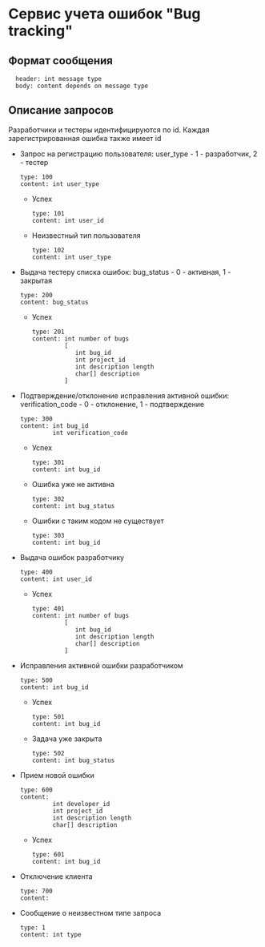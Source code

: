 # Сервис учета ошибок "Bug tracking"

## Формат сообщения

      header: int message type
      body: content depends on message type

## Описание запросов

Разработчики и тестеры идентифицируются по id. Каждая зарегистрированная ошибка также имеет id

- Запрос на регистрацию пользователя: user_type - 1 - разработчик, 2 - тестер

      type: 100
      content: int user_type
 
  - Успех

        type: 101
        content: int user_id
        
  - Неизвестный тип пользователя

        type: 102
        content: int user_type

- Выдача тестеру списка ошибок: bug_status - 0 - активная, 1 - закрытая

      type: 200
      content: bug_status

  - Успех
  
        type: 201
        content: int number of bugs
                 [
                    int bug_id
                    int project_id
                    int description length
                    char[] description
                 ]

- Подтверждение/отклонение исправления активной ошибки:  verification_code - 0 - отклонение, 1 - подтверждение

      type: 300
      content: int bug_id
               int verification_code
                 
  - Успех

        type: 301
        content: int bug_id
        
  - Ошибка уже не активна
        
        type: 302
        content: int bug_status
        
  - Ошибки с таким кодом не существует
        
        type: 303
        content: int bug_id

- Выдача ошибок разработчику

      type: 400
      content: int user_id
      
  - Успех

        type: 401
        content: int number of bugs
                 [
                    int bug_id
                    int description length
                    char[] description
                 ]

- Исправления активной ошибки разработчиком

      type: 500
      content: int bug_id
                 
  - Успех

        type: 501
        content: int bug_id
        
  - Задача уже закрыта

        type: 502
        content: int bug_status
        
- Прием новой ошибки

      type: 600
      content:
               int developer_id
               int project_id
               int description length
               char[] description
             
  - Успех

        type: 601
        content: int bug_id
        
- Отключение клиента

      type: 700
      content:
     
- Сообщение о неизвестном типе запроса

      type: 1
      content: int type
